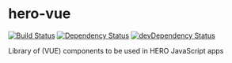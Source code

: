 # hero-vue

[![Build Status][travis-image]][travis-url] [![Dependency Status][daviddm-image]][daviddm-url] [![devDependency Status][daviddm-image-dev]][daviddm-url-dev]

Library of (VUE) components to be used in HERO JavaScript apps

[travis-image]: https://travis-ci.com/tue-robotics/hero-vue.svg?branch=master
[travis-url]: https://travis-ci.com/tue-robotics/hero-vue

[daviddm-image]: https://david-dm.org/tue-robotics/hero-vue/status.svg
[daviddm-url]: https://david-dm.org/tue-robotics/hero-vue
[daviddm-image-dev]: https://david-dm.org/tue-robotics/hero-vue/dev-status.svg
[daviddm-url-dev]: https://david-dm.org/tue-robotics/hero-vue?type=dev
